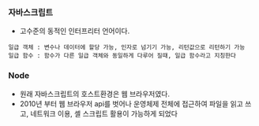 ### 자바스크립트
* 고수준의 동적인 인터프리터 언어이다.

```
일급 객체 : 변수나 데이터에 할당 가능, 인자로 넘기기 가능, 리턴값으로 리턴하기 가능
일급 함수 : 함수가 다른 일급 객체와 동일하게 다루어 질때, 일급 함수라고 지칭한다
```

### Node
* 원래 자바스크립트의 호스트환경은 웹 브라우저였다.
* 2010년 부터 웹 브라우저 api를 벗어나 운영체제 전체에 접근하여 파일을 읽고 쓰고, 네트워크 이용, 셸 스크립트 활용이 가능하게 되었다
